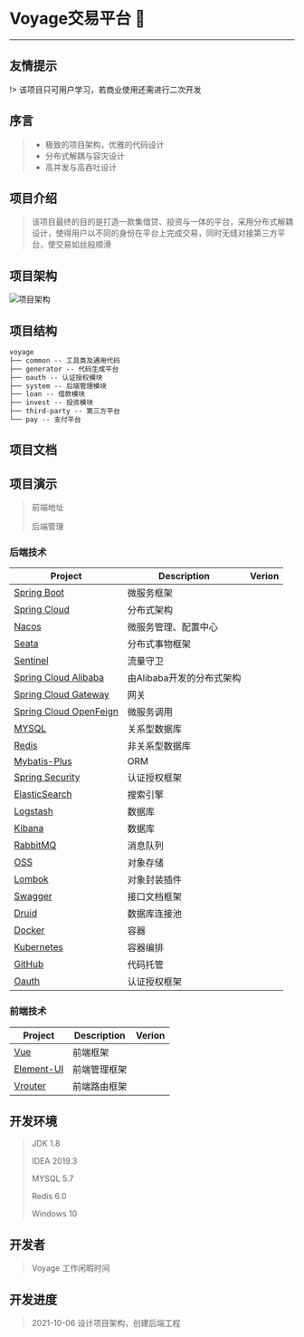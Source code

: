 # Voyage交易平台  :100:

---

## 友情提示
!> 该项目只可用户学习，若商业使用还需进行二次开发

## 序言

> - 极致的项目架构，优雅的代码设计
> - 分布式解耦与容灾设计
> - 高并发与高吞吐设计

## 项目介绍

> 该项目最终的目的是打造一款集借贷、投资与一体的平台，采用分布式解耦设计，使得用户以不同的身份在平台上完成交易，同时无缝对接第三方平台，使交易如丝般顺滑

## 项目架构
![项目架构](docs/images/voyage-architect.png)


## 项目结构

``` xml
voyage
├── common -- 工具类及通用代码
├── generator -- 代码生成平台
├── oauth -- 认证授权模块
├── system -- 后端管理模块
├── loan -- 借款模块
├── invest -- 投资模块
├── third-party -- 第三方平台
└── pay -- 支付平台
```

## 项目文档

## 项目演示

> 前端地址
>
> 后端管理

### 后端技术
| Project    | Description    |  Verion  |
| ----------- | --------- | ------------ |
| [Spring Boot](https://spring.io/projects/spring-boot)       |  微服务框架  |    |
| [Spring Cloud](https://spring.io/projects/spring-cloud)       | 分布式架构 |    |
| [Nacos](https://nacos.io/zh-cn/docs/quick-start.html)       | 微服务管理、配置中心 |    |
| [Seata](https://seata.io/en-us/)       | 分布式事物框架 |    |
| [Sentinel](https://gitee.com/rmlb/Sentinel/)       | 流量守卫 |    |
| [Spring Cloud Alibaba](https://spring.io/projects/spring-cloud-alibaba)       | 由Alibaba开发的分布式架构 |    |
| [Spring Cloud Gateway](https://spring.io/projects/spring-cloud-gateway)       | 网关 |    |
| [Spring Cloud OpenFeign](https://spring.io/projects/spring-cloud-openfeign)       | 微服务调用 |    |
| [MYSQL](https://www.mysql.com/)       | 关系型数据库 |    |
| [Redis](https://redis.io/)       | 非关系型数据库 |    |
| [Mybatis-Plus](https://baomidou.com/)       | ORM |    |
| [Spring Security](https://spring.io/projects/spring-security)       | 认证授权框架 |    |
| [ElasticSearch](https://www.elastic.co/cn/elasticsearch/)       | 搜索引擎 |    |
| [Logstash](https://www.mysql.com/)       | 数据库 |    |
| [Kibana](https://www.mysql.com/)       | 数据库 |    |
| [RabbitMQ](https://www.rabbitmq.com/)       | 消息队列 |    |
| [OSS](https://account.aliyun.com/)       | 对象存储 |    |
| [Lombok](https://projectlombok.org/)       | 对象封装插件 |    |
| [Swagger](https://swagger.io/)       | 接口文档框架 |    |
| [Druid](https://druid.apache.org/)       | 数据库连接池 |    |
| [Docker](https://www.docker.com/)       | 容器 |    |
| [Kubernetes](https://kubernetes.io/docs/home/)       | 容器编排 |    |
| [GitHub](https://www.github.com/)       | 代码托管 |    |
| [Oauth](https://oauth.net/2/)       | 认证授权框架 |    |


### 前端技术
| Project    | Description    |  Verion  |
| ----------- | --------- | ------------ |
| [Vue](https://cn.vuejs.org/)       |  前端框架  |    |
| [Element-UI](https://element.eleme.cn/)       |  前端管理框架  |    |
| [Vrouter](https://router.vuejs.org/zh/)       |  前端路由框架  |    |


## 开发环境

> JDK 1.8
>
> IDEA 2019.3
>
> MYSQL 5.7
>
> Redis 6.0
>
> Windows 10   

## 开发者

> Voyage 工作闲暇时间
>
## 开发进度
> 2021-10-06 设计项目架构，创建后端工程



